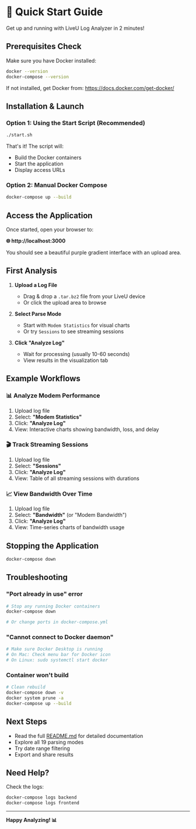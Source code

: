 # 🚀 Quick Start Guide

Get up and running with LiveU Log Analyzer in 2 minutes!

## Prerequisites Check

Make sure you have Docker installed:
```bash
docker --version
docker-compose --version
```

If not installed, get Docker from: https://docs.docker.com/get-docker/

## Installation & Launch

### Option 1: Using the Start Script (Recommended)

```bash
./start.sh
```

That's it! The script will:
- Build the Docker containers
- Start the application
- Display access URLs

### Option 2: Manual Docker Compose

```bash
docker-compose up --build
```

## Access the Application

Once started, open your browser to:

**🌐 http://localhost:3000**

You should see a beautiful purple gradient interface with an upload area.

## First Analysis

1. **Upload a Log File**
   - Drag & drop a `.tar.bz2` file from your LiveU device
   - Or click the upload area to browse

2. **Select Parse Mode**
   - Start with `Modem Statistics` for visual charts
   - Or try `Sessions` to see streaming sessions

3. **Click "Analyze Log"**
   - Wait for processing (usually 10-60 seconds)
   - View results in the visualization tab

## Example Workflows

### 📊 Analyze Modem Performance
1. Upload log file
2. Select: **"Modem Statistics"**
3. Click: **"Analyze Log"**
4. View: Interactive charts showing bandwidth, loss, and delay

### 🎬 Track Streaming Sessions
1. Upload log file
2. Select: **"Sessions"**
3. Click: **"Analyze Log"**
4. View: Table of all streaming sessions with durations

### 📈 View Bandwidth Over Time
1. Upload log file
2. Select: **"Bandwidth"** (or "Modem Bandwidth")
3. Click: **"Analyze Log"**
4. View: Time-series charts of bandwidth usage

## Stopping the Application

```bash
docker-compose down
```

## Troubleshooting

### "Port already in use" error
```bash
# Stop any running Docker containers
docker-compose down

# Or change ports in docker-compose.yml
```

### "Cannot connect to Docker daemon"
```bash
# Make sure Docker Desktop is running
# On Mac: Check menu bar for Docker icon
# On Linux: sudo systemctl start docker
```

### Container won't build
```bash
# Clean rebuild
docker-compose down -v
docker system prune -a
docker-compose up --build
```

## Next Steps

- Read the full [README.md](README.md) for detailed documentation
- Explore all 19 parsing modes
- Try date range filtering
- Export and share results

## Need Help?

Check the logs:
```bash
docker-compose logs backend
docker-compose logs frontend
```

---

**Happy Analyzing! 📊**
